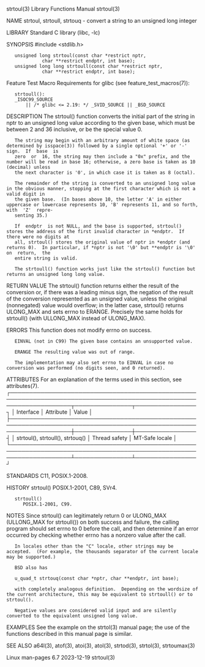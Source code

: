 strtoul(3)							   Library Functions Manual							    strtoul(3)

NAME
       strtoul, strtoull, strtouq - convert a string to an unsigned long integer

LIBRARY
       Standard C library (libc, -lc)

SYNOPSIS
       #include <stdlib.h>

       unsigned long strtoul(const char *restrict nptr,
			     char **restrict endptr, int base);
       unsigned long long strtoull(const char *restrict nptr,
			     char **restrict endptr, int base);

   Feature Test Macro Requirements for glibc (see feature_test_macros(7)):

       strtoull():
	   _ISOC99_SOURCE
	       || /* glibc <= 2.19: */ _SVID_SOURCE || _BSD_SOURCE

DESCRIPTION
       The  strtoul()  function converts the initial part of the string in nptr to an unsigned long value according to the given base, which must be between 2
       and 36 inclusive, or be the special value 0.

       The string may begin with an arbitrary amount of white space (as determined by isspace(3)) followed by a single optional '+' or '-' sign.  If  base  is
       zero  or	 16, the string may then include a "0x" prefix, and the number will be read in base 16; otherwise, a zero base is taken as 10 (decimal) unless
       the next character is '0', in which case it is taken as 8 (octal).

       The remainder of the string is converted to an unsigned long value in the obvious manner, stopping at the first character which is not a valid digit in
       the given base.	(In bases above 10, the letter 'A' in either uppercase or lowercase represents 10, 'B' represents 11, and so forth,  with  'Z'	repre‐
       senting 35.)

       If  endptr  is not NULL, and the base is supported, strtoul() stores the address of the first invalid character in *endptr.  If there were no digits at
       all, strtoul() stores the original value of nptr in *endptr (and returns 0).  In particular, if *nptr is not '\0' but **endptr is '\0' on  return,  the
       entire string is valid.

       The strtoull() function works just like the strtoul() function but returns an unsigned long long value.

RETURN VALUE
       The  strtoul() function returns either the result of the conversion or, if there was a leading minus sign, the negation of the result of the conversion
       represented as an unsigned value, unless the original (nonnegated) value would overflow; in the latter case, strtoul() returns ULONG_MAX and sets errno
       to ERANGE.  Precisely the same holds for strtoull() (with ULLONG_MAX instead of ULONG_MAX).

ERRORS
       This function does not modify errno on success.

       EINVAL (not in C99) The given base contains an unsupported value.

       ERANGE The resulting value was out of range.

       The implementation may also set errno to EINVAL in case no conversion was performed (no digits seen, and 0 returned).

ATTRIBUTES
       For an explanation of the terms used in this section, see attributes(7).
       ┌────────────────────────────────────────────────────────────────────────────────────────────────────────────────────┬───────────────┬────────────────┐
       │ Interface													    │ Attribute	    │ Value	     │
       ├────────────────────────────────────────────────────────────────────────────────────────────────────────────────────┼───────────────┼────────────────┤
       │ strtoul(), strtoull(), strtouq()										    │ Thread safety │ MT-Safe locale │
       └────────────────────────────────────────────────────────────────────────────────────────────────────────────────────┴───────────────┴────────────────┘

STANDARDS
       C11, POSIX.1-2008.

HISTORY
       strtoul()
	      POSIX.1-2001, C89, SVr4.

       strtoull()
	      POSIX.1-2001, C99.

NOTES
       Since strtoul() can legitimately return 0 or ULONG_MAX (ULLONG_MAX for strtoull()) on both success and failure, the calling program should set errno to
       0 before the call, and then determine if an error occurred by checking whether errno has a nonzero value after the call.

       In locales other than the "C" locale, other strings may be accepted.  (For example, the thousands separator of the current locale may be supported.)

       BSD also has

	   u_quad_t strtouq(const char *nptr, char **endptr, int base);

       with completely analogous definition.  Depending on the wordsize of the current architecture, this may be equivalent to strtoull() or to strtoul().

       Negative values are considered valid input and are silently converted to the equivalent unsigned long value.

EXAMPLES
       See the example on the strtol(3) manual page; the use of the functions described in this manual page is similar.

SEE ALSO
       a64l(3), atof(3), atoi(3), atol(3), strtod(3), strtol(3), strtoumax(3)

Linux man-pages 6.7							  2023-12-19								    strtoul(3)
